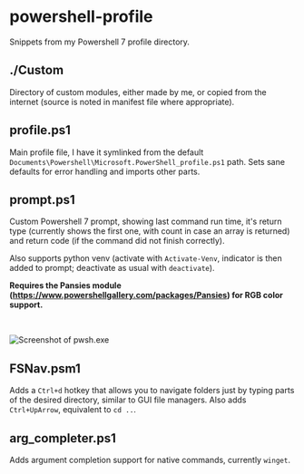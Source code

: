 # powershell-profile
Snippets from my Powershell 7 profile directory.

## ./Custom
Directory of custom modules, either made by me, or copied from the internet (source is noted in manifest file where appropriate).

## profile.ps1
Main profile file, I have it symlinked from the default `Documents\Powershell\Microsoft.PowerShell_profile.ps1` path. Sets sane defaults for error handling and imports other parts.

## prompt.ps1
Custom Powershell 7 prompt, showing last command run time, it's return type (currently shows the first one, with count in case an array is returned) and return code (if the command did not finish correctly).

Also supports python venv (activate with `Activate-Venv`, indicator is then added to prompt; deactivate as usual with `deactivate`).

**Requires the Pansies module (https://www.powershellgallery.com/packages/Pansies) for RGB color support.**

<br>

![Screenshot of pwsh.exe](https://i.imgur.com/11lNgtK.png)

## FSNav.psm1
Adds a `Ctrl+d` hotkey that allows you to navigate folders just by typing parts of the desired directory, similar to GUI file managers.
Also adds `Ctrl+UpArrow`, equivalent to `cd ..`.

## arg_completer.ps1
Adds argument completion support for native commands, currently `winget`.